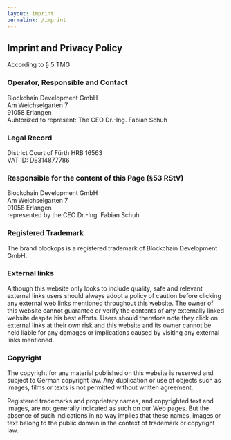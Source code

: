 ```yaml
---
layout: imprint
permalink: /imprint
---
```


## Imprint and Privacy Policy

According to § 5 TMG

### Operator, Responsible and Contact

Blockchain Development GmbH<br/>
Am Weichselgarten 7<br/>
91058 Erlangen<br/>
Auhtorized to represent: The CEO Dr.-Ing. Fabian Schuh

### Legal Record

District Court of Fürth HRB 16563<br/>
VAT ID: DE314877786

### Responsible for the content of this Page (§53 RStV)

Blockchain Development GmbH<br/>
Am Weichselgarten 7<br/>
91058 Erlangen<br/>
represented by the CEO Dr.-Ing. Fabian Schuh

### Registered Trademark

The brand blockops is a registered trademark of Blockchain Development GmbH.

### External links

Although this website only looks to include quality, safe and relevant external links users should always adopt a policy of caution before clicking any external web links mentioned throughout this website. The owner of this website cannot guarantee or verify the contents of any externally linked website despite his best efforts. Users should therefore note they click on external links at their own risk and this website and its owner cannot be held liable for any damages or implications caused by visiting any external links mentioned.

### Copyright

The copyright for any material published on this website is reserved and subject to German copyright law. Any duplication or use of objects such as images, films or texts is not permitted without written agreement.

Registered trademarks and proprietary names, and copyrighted text and images, are not generally indicated as such on our Web pages. But the absence of such indications in no way implies that these names, images or text belong to the public domain in the context of trademark or copyright law.
